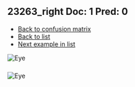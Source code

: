 ## 23263_right Doc: 1 Pred: 0
- [Back to confusion matrix](https://github.com/juliandewit/kaggle_retinopathy/blob/master/matrix.md)
- [Back to list](https://github.com/juliandewit/kaggle_retinopathy/blob/master/lists/10/list.md)
- [Next example in list](https://github.com/juliandewit/kaggle_retinopathy/blob/master/lists/10/23/23271_left.md)

![Eye](https://retinopaty.blob.core.windows.net/size1024/23263_right_1.jpeg)

### 

![Eye]()
